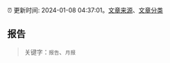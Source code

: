 :alarm_clock: 更新时间: 2024-01-08 04:37:01。[文章来源](/README.md)、[文章分类](/TAGS.md)

## 报告


> 关键字：`报告`、`月报`



